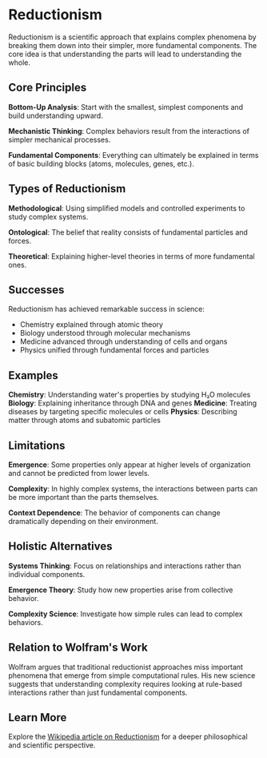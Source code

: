 # Reductionism

Reductionism is a scientific approach that explains complex phenomena by breaking them down into their simpler, more fundamental components. The core idea is that understanding the parts will lead to understanding the whole.

## Core Principles

**Bottom-Up Analysis**: Start with the smallest, simplest components and build understanding upward.

**Mechanistic Thinking**: Complex behaviors result from the interactions of simpler mechanical processes.

**Fundamental Components**: Everything can ultimately be explained in terms of basic building blocks (atoms, molecules, genes, etc.).

## Types of Reductionism

**Methodological**: Using simplified models and controlled experiments to study complex systems.

**Ontological**: The belief that reality consists of fundamental particles and forces.

**Theoretical**: Explaining higher-level theories in terms of more fundamental ones.

## Successes

Reductionism has achieved remarkable success in science:
- Chemistry explained through atomic theory
- Biology understood through molecular mechanisms
- Medicine advanced through understanding of cells and organs
- Physics unified through fundamental forces and particles

## Examples

**Chemistry**: Understanding water's properties by studying H₂O molecules
**Biology**: Explaining inheritance through DNA and genes
**Medicine**: Treating diseases by targeting specific molecules or cells
**Physics**: Describing matter through atoms and subatomic particles

## Limitations

**Emergence**: Some properties only appear at higher levels of organization and cannot be predicted from lower levels.

**Complexity**: In highly complex systems, the interactions between parts can be more important than the parts themselves.

**Context Dependence**: The behavior of components can change dramatically depending on their environment.

## Holistic Alternatives

**Systems Thinking**: Focus on relationships and interactions rather than individual components.

**Emergence Theory**: Study how new properties arise from collective behavior.

**Complexity Science**: Investigate how simple rules can lead to complex behaviors.

## Relation to Wolfram's Work

Wolfram argues that traditional reductionist approaches miss important phenomena that emerge from simple computational rules. His new science suggests that understanding complexity requires looking at rule-based interactions rather than just fundamental components.

## Learn More

Explore the [Wikipedia article on Reductionism](https://en.wikipedia.org/wiki/Reductionism) for a deeper philosophical and scientific perspective.